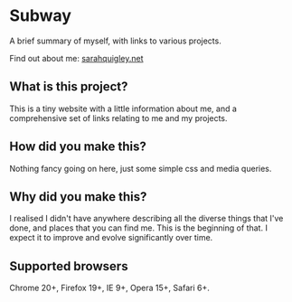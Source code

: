 Subway
======

A brief summary of myself, with links to various projects.

Find out about me: [sarahquigley.net](http://sarahquigley.github.io/sarahquigley.net)

## What is this project?

This is a tiny website with a little information about me, and a comprehensive set of links relating to me and my projects.

## How did you make this?

Nothing fancy going on here, just some simple css and media queries. 

## Why did you make this?

I realised I didn't have anywhere describing all the diverse things that I've done, and places that you can find me. This is the beginning of that. I expect it to improve and evolve significantly over time.

## Supported browsers 

Chrome 20+, Firefox 19+, IE 9+, Opera 15+, Safari 6+.


